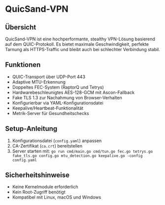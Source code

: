 # QuicSand-VPN

## Übersicht
QuicSand-VPN ist eine hochperformante, stealthy VPN-Lösung basierend auf dem QUIC-Protokoll. Es bietet maximale Geschwindigkeit, perfekte Tarnung als HTTPS-Traffic und bleibt auch bei schlechter Verbindung stabil.

## Funktionen
- QUIC-Transport über UDP-Port 443
- Adaptive MTU-Erkennung
- Doppeltes FEC-System (RaptorQ und Tetrys)
- Hardwarebeschleunigtes AES-128-GCM mit Ascon-Fallback
- Fake TLS 1.3 zur Nachahmung von Browser-Verhalten
- Konfigurierbar via YAML-Konfigurationsdatei
- Keepalive/Heartbeat-Funktionalität
- Metrik-Server für Gesundheitschecks

## Setup-Anleitung
1. Konfigurationsdatei (`config.yaml`) anpassen
2. CA-Zertifikat (`ca.crt`) bereitstellen
3. Server starten mit: `go run cmd/main.go cmd/tun.go fec.go tetrys.go fake_tls.go config.go mtu_detection.go keepalive.go -config config.yaml`

## Sicherheitshinweise
- Keine Kernelmodule erforderlich
- Kein Root-Zugriff benötigt
- Kompatibel mit Linux, macOS und Windows
